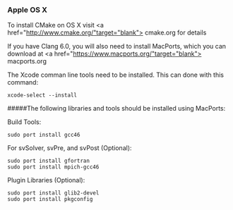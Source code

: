 ### Apple OS X
To install CMake on OS X visit <a href="http://www.cmake.org/"target="blank"> cmake.org</a> for details

If you have Clang 6.0, you will also need to install MacPorts, which you can download at <a href="https://www.macports.org/"target="blank"> macports.org</a>
<br>


The Xcode comman line tools need to be installed. This can done with this command:
	
	xcode-select --install

#####The following libraries and tools should be installed using MacPorts:

Build Tools:

	sudo port install gcc46


For svSolver, svPre, and svPost (Optional):

    sudo port install gfortran
	sudo port install mpich-gcc46


Plugin Libraries (Optional):

	sudo port install glib2-devel
	sudo port install pkgconfig